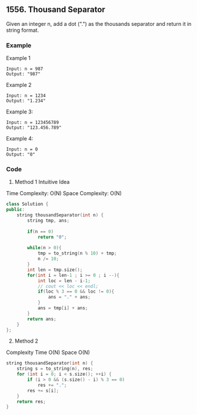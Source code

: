 ## 1556. Thousand Separator

Given an integer n, add a dot (".") as the thousands separator and return it in string format.

### Example
Example 1
```
Input: n = 987
Output: "987"
```

Example 2
```
Input: n = 1234
Output: "1.234"
```

Example 3:
```
Input: n = 123456789
Output: "123.456.789"
```

Example 4:
```
Input: n = 0
Output: "0"
```


### Code
1. Method 1
Intuitive Idea

Time Complexity: O(N)
Space Complexity: O(N)

```c++
class Solution {
public:
    string thousandSeparator(int n) {
        string tmp, ans;
        
        if(n == 0)
            return "0";
        
        while(n > 0){
            tmp = to_string(n % 10) + tmp;
            n /= 10;
        }
        int len = tmp.size();
        for(int i = len-1 ; i >= 0 ; i --){
            int loc = len - i-1;
            // cout << loc << endl;
            if(loc % 3 == 0 && loc != 0){
                ans = "." + ans;
            }
            ans = tmp[i] + ans;
        }
        return ans;
    }
};
```

2. Method 2

Complexity
Time O(N)
Space O(N)

```c++
string thousandSeparator(int n) {
    string s = to_string(n), res;
    for (int i = 0; i < s.size(); ++i) {
        if (i > 0 && (s.size() - i) % 3 == 0)
            res += ".";
        res += s[i];
    }
    return res;
}
```

